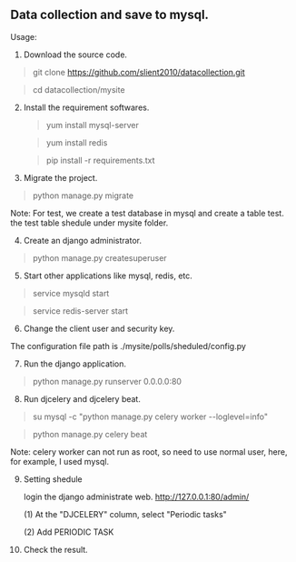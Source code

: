 ## Data collection and save to mysql.

Usage:

1) Download the source code.
  > git clone https://github.com/slient2010/datacollection.git
  
  > cd datacollection/mysite

2) Install the requirement softwares.
   > yum install mysql-server
  
   > yum install redis
  
   > pip install -r requirements.txt

3) Migrate the project.
  > python manage.py migrate

  Note: For test, we create a test database in mysql and create a table test. the test table shedule under mysite folder.

4) Create an django administrator.
  > python manage.py createsuperuser

5) Start other applications like mysql, redis, etc.
  > service mysqld start
  
  > service redis-server start

6) Change the client user and security key.

  The configuration file path is ./mysite/polls/sheduled/config.py

7) Run the django application.
  > python manage.py runserver 0.0.0.0:80

8) Run djcelery and djcelery beat.
  > su mysql -c "python manage.py celery worker --loglevel=info"
  
  > python manage.py celery beat

  Note: celery worker can not run as root, so need to use normal user, here, for example, I used mysql.

9) Setting shedule

   login the django administrate web. 
   http://127.0.0.1:80/admin/

   (1) At the "DJCELERY" column, select "Periodic tasks"

   (2) Add PERIODIC TASK
   
10) Check the result.
